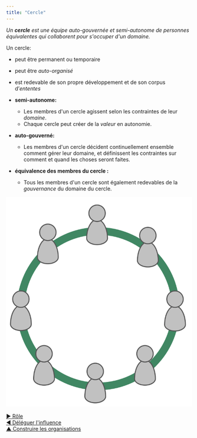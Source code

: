 ```yaml
---
title: "Cercle"
---
```



_Un **cercle** est une équipe auto-gouvernée et semi-autonome de personnes équivalentes qui collaborent pour s'occuper d'un domaine._

Un cercle:

- peut être permanent ou temporaire
- peut être <dfn data-info="Auto-organisation: Toute activité ou processus à travers lequel les gens organisent leur travail quotidien sans l&apos;influence d&apos;un agent externe, et selon les contraintes définies par la gouvernance. Dans toute organisation ou équipe, l&apos;auto-organisation et l&apos;influence externe coexistent.">auto-organisé</dfn>
- est redevable de son propre développement et de son corpus d’<dfn data-info="Entente: Une ligne directrice, un processus ou protocole établi de le but de guider le flux de valeur.">ententes</dfn>

- **semi-autonome:**
    
    - Les membres d'un cercle agissent selon les contraintes de leur <dfn data-info="Domaine: Une zone d&apos;influence, d’activité et de prise de décisions distincte au sein d&apos;une organisation.">domaine</dfn>.
    - Chaque cercle peut créer de la <dfn data-info="Valeur: L&apos;importance ou l&apos;utilité de quelque chose lié à une intention. C’est aussi &quot;un principe significatif guidant le comportement&quot; (principalement utilisé au pluriel, &quot;valeurs&quot; ou &quot;valeurs organisationnelles&quot;).">valeur</dfn> en autonomie.
- **auto-gouverné:** 
    - Les membres d'un cercle décident continuellement ensemble comment gérer leur domaine, et définissent les contraintes sur comment et quand les choses seront faites.
- **équivalence des membres du cercle :** 
    - Tous les membres d'un cercle sont également redevables de la <dfn data-info="Gouvernance: L&apos;acte de fixer des objectifs et de prendre et de modifier des décisions qui guident les gens pour les accomplir.">gouvernance</dfn> du domaine du cercle.

![Tous les membres d'un cercle sont équitablement redevables de la gouvernance du domaine du cercle](img/circle/circle.png)

[&#9654; Rôle](role.html)<br/>[&#9664; Déléguer l'influence](delegate-influence.html)<br/>[&#9650; Construire les organisations](building-organizations.html)

